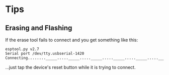 # Tips

## Erasing and Flashing

If the erase tool fails to connect and you get something like this:

```
esptool.py v2.7
Serial port /dev/tty.usbserial-1420
Connecting........_____....._____....._____....._____....._____....._____....._
```

...just tap the device's reset button while it is trying to connect.

